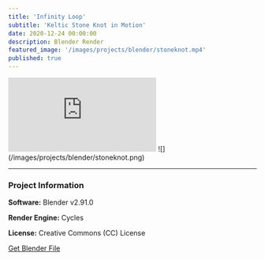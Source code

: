 ```yaml
---
title: 'Infinity Loop'
subtitle: 'Keltic Stone Knot in Motion'
date: 2020-12-24 00:00:00
description: Blender Render
featured_image: '/images/projects/blender/stoneknot.mp4'
published: true
---
```


<iframe src="https://github.com/davidkastner/illustratedatom/tree/master/files/stoneknot.mp4" frameborder="0" webkitallowfullscreen mozallowfullscreen allowfullscreen></iframe>
![](/images/projects/blender/stoneknot.png)

---

### Project Information

**Software:** Blender v2.91.0

**Render Engine:** Cycles

**License:** Creative Commons (CC) License

<a href="https://github.com/davidkastner/illustratedatom/tree/master/files/stoneknot.blend" class="button button--large">Get Blender File</a>

